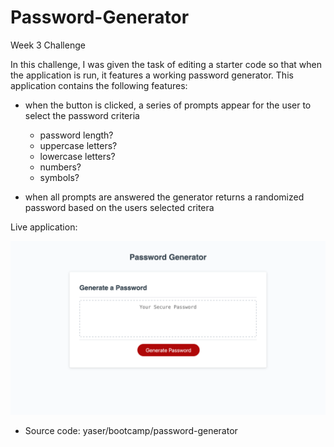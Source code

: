 # Password-Generator
Week 3 Challenge

In this challenge, I was given the task of editing a starter code so that when the application is run, it features a working password generator. This application contains the following features:

- when the button is clicked, a series of prompts appear for the user to select the password criteria
    * password length?
    * uppercase letters?
    * lowercase letters?
    * numbers?
    * symbols?

- when all prompts are answered the generator returns a randomized password based on the users selected critera


Live application:

![Screenshot of deployed application](assets/images/password-generator-screenshot.png)

* Source code: yaser/bootcamp/password-generator